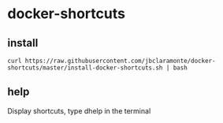 # docker-shortcuts

## install
```
curl https://raw.githubusercontent.com/jbclaramonte/docker-shortcuts/master/install-docker-shortcuts.sh | bash
```

## help
Display shortcuts, type dhelp in the terminal
